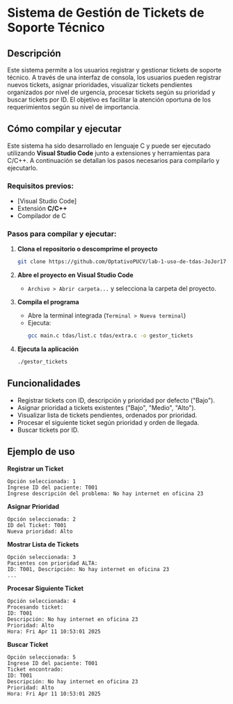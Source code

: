 
# Sistema de Gestión de Tickets de Soporte Técnico

## Descripción

Este sistema permite a los usuarios registrar y gestionar tickets de soporte técnico. A través de una interfaz de consola, los usuarios pueden registrar nuevos tickets, asignar prioridades, visualizar tickets pendientes organizados por nivel de urgencia, procesar tickets según su prioridad y buscar tickets por ID. El objetivo es facilitar la atención oportuna de los requerimientos según su nivel de importancia.

## Cómo compilar y ejecutar

Este sistema ha sido desarrollado en lenguaje C y puede ser ejecutado utilizando **Visual Studio Code** junto a extensiones y herramientas para C/C++. A continuación se detallan los pasos necesarios para compilarlo y ejecutarlo.

### Requisitos previos:

- [Visual Studio Code]
- Extensión **C/C++** 
- Compilador de C 

### Pasos para compilar y ejecutar:

1. **Clona el repositorio o descomprime el proyecto**
   ```bash
   git clone https://github.com/OptativoPUCV/lab-1-uso-de-tdas-JoJor171.git
   ```

2. **Abre el proyecto en Visual Studio Code**
   - `Archivo > Abrir carpeta...` y selecciona la carpeta del proyecto.

3. **Compila el programa**
   - Abre la terminal integrada (`Terminal > Nueva terminal`)
   - Ejecuta:
     ```bash
     gcc main.c tdas/list.c tdas/extra.c -o gestor_tickets
     ```

4. **Ejecuta la aplicación**
   ```bash
   ./gestor_tickets
   ```

## Funcionalidades

- Registrar tickets con ID, descripción y prioridad por defecto ("Bajo").
- Asignar prioridad a tickets existentes ("Bajo", "Medio", "Alto").
- Visualizar lista de tickets pendientes, ordenados por prioridad.
- Procesar el siguiente ticket según prioridad y orden de llegada.
- Buscar tickets por ID.

## Ejemplo de uso

**Registrar un Ticket**
```
Opción seleccionada: 1
Ingrese ID del paciente: T001
Ingrese descripción del problema: No hay internet en oficina 23
```

**Asignar Prioridad**
```
Opción seleccionada: 2
ID del Ticket: T001
Nueva prioridad: Alto
```

**Mostrar Lista de Tickets**
```
Opción seleccionada: 3
Pacientes con prioridad ALTA:
ID: T001, Descripción: No hay internet en oficina 23
...
```

**Procesar Siguiente Ticket**
```
Opción seleccionada: 4
Procesando ticket:
ID: T001
Descripción: No hay internet en oficina 23
Prioridad: Alto
Hora: Fri Apr 11 10:53:01 2025
```

**Buscar Ticket**
```
Opción seleccionada: 5
Ingrese ID del paciente: T001
Ticket encontrado:
ID: T001
Descripción: No hay internet en oficina 23
Prioridad: Alto
Hora: Fri Apr 11 10:53:01 2025
```
